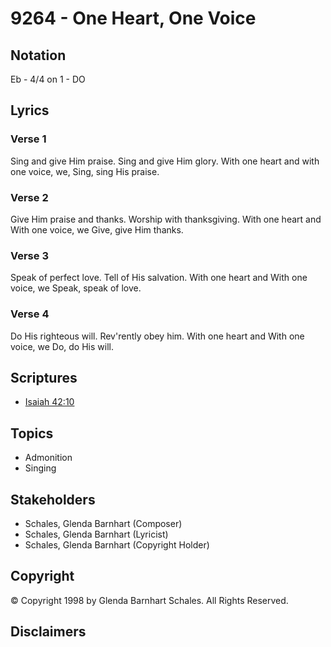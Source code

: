# 9264 - One Heart, One Voice

## Notation

Eb - 4/4 on 1 - DO

## Lyrics

### Verse 1

Sing and give Him praise. Sing and give Him glory. With one heart and with one voice, we, Sing, sing His praise.

### Verse 2

Give Him praise and thanks. Worship with thanksgiving. With one heart and With one voice, we Give, give Him thanks.

### Verse 3

Speak of perfect love. Tell of His salvation. With one heart and With one voice, we Speak, speak of love.

### Verse 4

Do His righteous will. Rev'rently obey him. With one heart and With one voice, we Do, do His will.


## Scriptures

- [Isaiah 42:10](https://www.biblegateway.com/passage/?search=Isaiah%2042%3A10)

## Topics

- Admonition
- Singing

## Stakeholders

- Schales, Glenda Barnhart (Composer)
- Schales, Glenda Barnhart (Lyricist)
- Schales, Glenda Barnhart (Copyright Holder)

## Copyright

© Copyright 1998 by Glenda Barnhart Schales. All Rights Reserved.


## Disclaimers



